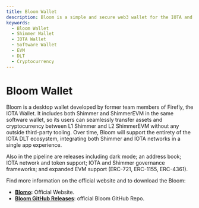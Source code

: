 ```yaml
---
title: Bloom Wallet
description: Bloom is a simple and secure web3 wallet for the IOTA and Shimmer ecosystem.
keywords:
  - Bloom Wallet
  - Shimmer Wallet
  - IOTA Wallet
  - Software Wallet
  - EVM
  - DLT
  - Cryptocurrency
---
```

# Bloom Wallet

Bloom is a desktop wallet developed by former team members of Firefly, the IOTA Wallet. It includes both Shimmer and ShimmerEVM in the same software wallet, so its users can seamlessly transfer assets and cryptocurrency between L1 Shimmer and L2 ShimmerEVM without any outside third-party tooling. Over time, Bloom will support the entirety of the IOTA DLT ecosystem, integrating both Shimmer and IOTA networks in a single app experience.

Also in the pipeline are releases including dark mode; an address book; IOTA network and token support; IOTA and Shimmer governance frameworks; and expanded EVM support (ERC-721, ERC-1155, ERC-4361).

Find more information on the official website and to download the Bloom:

- [**Blomo**](https://bloomwallet.io)**:** Official Website.
- [**Bloom GitHub Releases**](https://github.com/bloomwalletio/bloom): official Bloom GitHub Repo.
  
